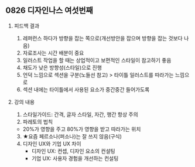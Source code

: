 ## 0826 디자인나스 여섯번째

1. 피드백 결과
   1. 레퍼런스 하다가 방향을 잡는 쪽으로(개선방안을 잡으며 방향을 잡는 것보다 나음)
   2. 자료조사는 시간 배분이 중요
   3. 일러스트 작업을 할 때는 상업적이고 보편적인 스타일이 참고하기 좋음
   4. 채도가 낮은 방향성(스타일)으로 진행
   5. 언덕 느낌으로 섹션을 구분(노들선 참고) > 타이틀 일러스트를 따라가는 느낌으로
   6. 섹션 내에는 타이틀에서 사용된 요소가 중간중간 들어가도록

2. 강의 내용

   1. 스타일가이드: 간격, 글자 스타일, 자간, 행간 항상 주의
   2. 파레토의 법칙

   - 20%가 영향을 주고 80%가 영향을 받고 따라가는 위치

   3. ★요즘 페르소나(퍼소나)는 잘 쓰지 않음(구식)
   4. 디자인 UX와 기업 UX 차이
      - 디자인 UX: 컨셉, 디자인 요소의 컨설팅
      - 기업 UX: 사용자 경험을 개선하는 컨설팅
